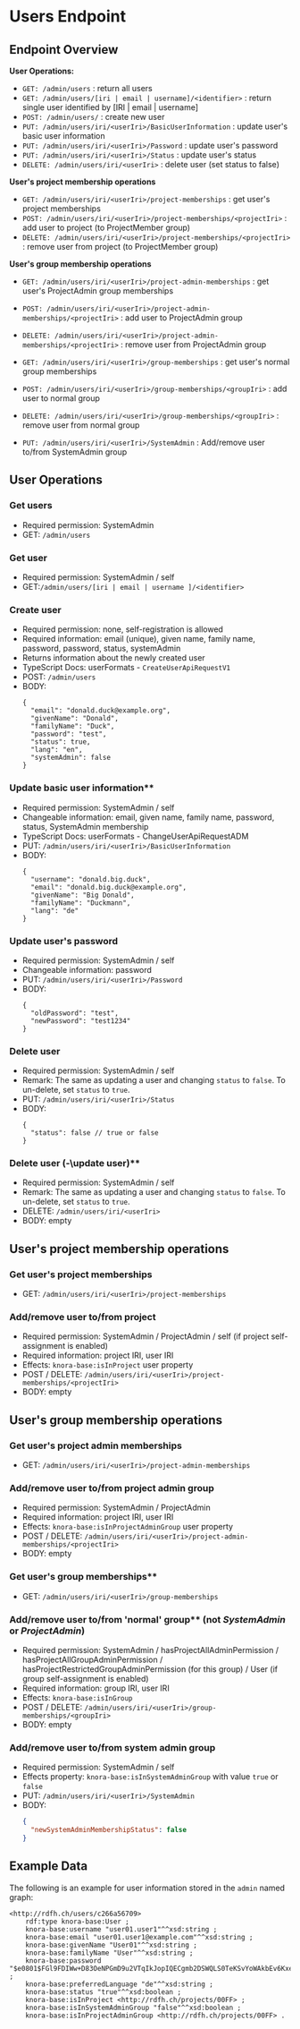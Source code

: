 <!---
Copyright © 2015-2019 the contributors (see Contributors.md).

This file is part of Knora.

Knora is free software: you can redistribute it and/or modify
it under the terms of the GNU Affero General Public License as published
by the Free Software Foundation, either version 3 of the License, or
(at your option) any later version.

Knora is distributed in the hope that it will be useful,
but WITHOUT ANY WARRANTY; without even the implied warranty of
MERCHANTABILITY or FITNESS FOR A PARTICULAR PURPOSE.  See the
GNU Affero General Public License for more details.

You should have received a copy of the GNU Affero General Public
License along with Knora.  If not, see <http://www.gnu.org/licenses/>.
-->

# Users Endpoint

## Endpoint Overview

**User Operations:**

- `GET: /admin/users` : return all users
- `GET: /admin/users/[iri | email | username]/<identifier>` : return single user identified by [IRI | email | username]
- `POST: /admin/users/` : create new user
- `PUT: /admin/users/iri/<userIri>/BasicUserInformation` : update user's basic user information
- `PUT: /admin/users/iri/<userIri>/Password` : update user's password
- `PUT: /admin/users/iri/<userIri>/Status` : update user's status
- `DELETE: /admin/users/iri/<userIri>` : delete user (set status to false)

**User's project membership operations**

- `GET: /admin/users/iri/<userIri>/project-memberships` : get user's project memberships
- `POST: /admin/users/iri/<userIri>/project-memberships/<projectIri>` : add user to project (to ProjectMember group)
- `DELETE: /admin/users/iri/<userIri>/project-memberships/<projectIri>` : remove user from project (to ProjectMember group)

**User's group membership operations**

- `GET: /admin/users/iri/<userIri>/project-admin-memberships` : get user's ProjectAdmin group memberships
- `POST: /admin/users/iri/<userIri>/project-admin-memberships/<projectIri>` : add user to ProjectAdmin group
- `DELETE: /admin/users/iri/<userIri>/project-admin-memberships/<projectIri>` : remove user from ProjectAdmin group

- `GET: /admin/users/iri/<userIri>/group-memberships` : get user's normal group memberships
- `POST: /admin/users/iri/<userIri>/group-memberships/<groupIri>` : add user to normal group
- `DELETE: /admin/users/iri/<userIri>/group-memberships/<groupIri>` : remove user from normal group

- `PUT: /admin/users/iri/<userIri>/SystemAdmin` : Add/remove user to/from SystemAdmin group

## User Operations

### Get users

  - Required permission: SystemAdmin
  - GET: `/admin/users`

### Get user

  - Required permission: SystemAdmin / self
  - GET:`/admin/users/[iri | email | username ]/<identifier>`

### Create user

  - Required permission: none, self-registration is allowed
  - Required information: email (unique), given name, family name,
    password, password, status, systemAdmin
  - Returns information about the newly created user
  - TypeScript Docs: userFormats - `CreateUserApiRequestV1`
  - POST: `/admin/users`
  - BODY:
    ```
    {
      "email": "donald.duck@example.org",
      "givenName": "Donald",
      "familyName": "Duck",
      "password": "test",
      "status": true,
      "lang": "en",
      "systemAdmin": false
    }
    ```

### Update basic user information**

  - Required permission: SystemAdmin / self
  - Changeable information: email, given name, family name,
    password, status, SystemAdmin membership 
  - TypeScript Docs: userFormats - ChangeUserApiRequestADM
  - PUT: `/admin/users/iri/<userIri>/BasicUserInformation`
  - BODY:
    ```
    {
      "username": "donald.big.duck",
      "email": "donald.big.duck@example.org",
      "givenName": "Big Donald",
      "familyName": "Duckmann",
      "lang": "de"
    }
    ```

### Update user's password

  - Required permission: SystemAdmin / self
  - Changeable information: password
  - PUT: `/admin/users/iri/<userIri>/Password`
  - BODY:
    ```
    {
      "oldPassword": "test",
      "newPassword": "test1234"
    }
    ```

### Delete user

  - Required permission: SystemAdmin / self
  - Remark: The same as updating a user and changing `status` to
    `false`. To un-delete, set `status` to `true`.
  - PUT: `/admin/users/iri/<userIri>/Status`
  - BODY:
    ```
    {
      "status": false // true or false
    }
    ```

### Delete user (-\update user)**

  - Required permission: SystemAdmin / self
  - Remark: The same as updating a user and changing `status` to
    `false`. To un-delete, set `status` to `true`.
  - DELETE: `/admin/users/iri/<userIri>`
  - BODY: empty


## User's project membership operations

### Get user's project memberships

  - GET: `/admin/users/iri/<userIri>/project-memberships`

### Add/remove user to/from project

  - Required permission: SystemAdmin / ProjectAdmin / self (if
    project self-assignment is enabled)
  - Required information: project IRI, user IRI
  - Effects: `knora-base:isInProject` user property
  - POST / DELETE: `/admin/users/iri/<userIri>/project-memberships/<projectIri>`
  - BODY: empty

## User's group membership operations

### Get user's project admin memberships

  - GET: `/admin/users/iri/<userIri>/project-admin-memberships`

### Add/remove user to/from project admin group

  - Required permission: SystemAdmin / ProjectAdmin
  - Required information: project IRI, user IRI
  - Effects: `knora-base:isInProjectAdminGroup` user property
  - POST / DELETE: `/admin/users/iri/<userIri>/project-admin-memberships/<projectIri>`
  - BODY: empty

### Get user's group memberships**

  - GET: `/admin/users/iri/<userIri>/group-memberships`

### Add/remove user to/from 'normal' group** (not *SystemAdmin* or *ProjectAdmin*)

  - Required permission: SystemAdmin / hasProjectAllAdminPermission
    / hasProjectAllGroupAdminPermission /
    hasProjectRestrictedGroupAdminPermission (for this group) / User
    (if group self-assignment is enabled)
  - Required information: group IRI, user IRI
  - Effects: `knora-base:isInGroup`
  - POST / DELETE: `/admin/users/iri/<userIri>/group-memberships/<groupIri>`
  - BODY: empty

### Add/remove user to/from system admin group

  - Required permission: SystemAdmin / self
  - Effects property: `knora-base:isInSystemAdminGroup` with value
    `true` or `false`
  - PUT: `/admin/users/iri/<userIri>/SystemAdmin`
  - BODY:
    ```JSON
    {
      "newSystemAdminMembershipStatus": false
    }
    ```

## Example Data

The following is an example for user information stored in the `admin` named graph:

```
<http://rdfh.ch/users/c266a56709>
    rdf:type knora-base:User ;
    knora-base:username "user01.user1"^^xsd:string ;
    knora-base:email "user01.user1@example.com"^^xsd:string ;
    knora-base:givenName "User01"^^xsd:string ;
    knora-base:familyName "User"^^xsd:string ;
    knora-base:password "$e0801$FGl9FDIWw+D83OeNPGmD9u2VTqIkJopIQECgmb2DSWQLS0TeKSvYoWAkbEv6KxePPlCI3CP9MmVHuvnWv8/kag==$mlegCYdGXt+ghuo8i0rLjgOiNnGDW604Q5g/v7zwBPU="^^xsd:string ;
    knora-base:preferredLanguage "de"^^xsd:string ;
    knora-base:status "true"^^xsd:boolean ;
    knora-base:isInProject <http://rdfh.ch/projects/00FF> ;
    knora-base:isInSystemAdminGroup "false"^^xsd:boolean ;
    knora-base:isInProjectAdminGroup <http://rdfh.ch/projects/00FF> .
```
